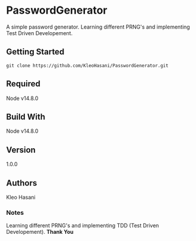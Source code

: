 # PasswordGenerator
A simple password generator. Learning different PRNG's and implementing Test Driven Developement.
## Getting Started
```
git clone https://github.com/KleoHasani/PasswordGenerator.git
```
## Required
Node v14.8.0
## Build With
Node v14.8.0
## Version
1.0.0
## Authors
Kleo Hasani
### Notes
Learning different PRNG's and implementing TDD (Test Driven Developement).
**Thank You**
